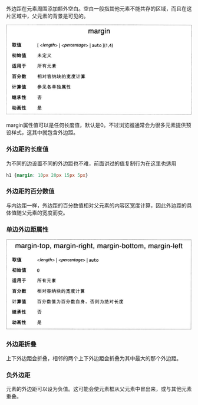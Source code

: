 外边距在元素周围添加额外空白。空白一般指其他元素不能共存的区域，而且在这片区域中，父元素的背景是可见的。

![](margin.png)

margin属性值可以是任何长度值，默认是0。不过浏览器通常会为很多元素提供预设样式，这其中就包含外边距。

### 外边距的长度值

为不同的边设置不同的外边距也不难，前面讲过的值复制行为在这里也适用

```CSS
h1 {margin: 10px 20px 15px 5px}
```

### 外边距的百分数值

与内边距一样，外边距的百分数值相对父元素的内容区宽度计算，因此外边距的具体值随父元素的宽度而变。

### 单边外边距属性

![](单边外边距.png)

### 外边距折叠

上下外边距会折叠，相邻的两个上下外边距会折叠为其中最大的那个外边距。

### 负外边距

元素的外边距可以设为负值。这可能会使元素框从父元素中冒出来，或与其他元素重叠。
